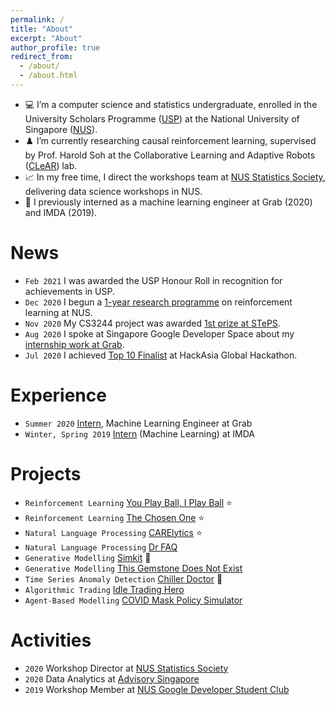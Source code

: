 ```yaml
---
permalink: /
title: "About"
excerpt: "About"
author_profile: true
redirect_from: 
  - /about/
  - /about.html
---
```


* 💻 I’m a computer science and statistics undergraduate, enrolled in the University Scholars Programme ([USP](http://usp.nus.edu.sg/)) at the National University of Singapore ([NUS](https://nus.edu.sg/)).
* ♟️ I’m currently researching causal reinforcement learning, supervised by Prof. Harold Soh at the Collaborative Learning and Adaptive Robots ([CLeAR](http://clear-nus.github.io/)) lab.
* 📈 In my free time, I direct the workshops team at [NUS Statistics Society](https://sites.google.com/view/nusstatisticssociety/workshops), delivering data science workshops in NUS.
* 💼 I previously interned as a machine learning engineer at Grab (2020) and IMDA (2019).

# News

* `Feb 2021` I was awarded the USP Honour Roll in recognition for achievements in USP.
* `Dec 2020` I begun a [1-year research programme](_posts/2020-12-23-notes-on-mbrl) on reinforcement learning at NUS.
* `Nov 2020` My CS3244 project was awarded [1st prize at STePS](portfolio/you-play-ball-i-play-ball).
* `Aug 2020` I spoke at Singapore Google Developer Space about my [internship work at Grab](portfolio/simkit).
* `Jul 2020` I achieved [Top 10 Finalist](portfolio/carelytics) at HackAsia Global Hackathon.

# Experience

* `Summer 2020` [Intern](portfolio/simkit.md), Machine Learning Engineer at Grab
* `Winter, Spring 2019` [Intern](portfolio/chiller-doctor.md) (Machine Learning) at IMDA

# Projects

* `Reinforcement Learning` [You Play Ball, I Play Ball](portfolio/you-play-ball-i-play-ball) ⭐
* `Reinforcement Learning` [The Chosen One](portfolio/the-chosen-one) ⭐
* `Natural Language Processing` [CARElytics](portfolio/carelytics) ⭐
* `Natural Language Processing` [Dr FAQ ](portfolio/dr-faq)
* `Generative Modelling` [Simkit](portfolio/simkit) 💼
* `Generative Modelling` [This Gemstone Does Not Exist](portfolio/this-gemstone-does-not-exist)
* `Time Series Anomaly Detection` [Chiller Doctor](portfolio/chiller-doctor) 💼
* `Algorithmic Trading` [Idle Trading Hero](portfolio/idle-trading-hero)
* `Agent-Based Modelling` [COVID Mask Policy Simulator](portfolio/covid-mask-policy-simulator)

# Activities
* `2020` Workshop Director at [NUS Statistics Society](_posts/2021-03-01-stats-soc-workshops)
* `2020` Data Analytics at [Advisory Singapore](https://advisory.sg/)
* `2019` Workshop Member at [NUS Google Developer Student Club](https://dsc.comp.nus.edu.sg/about)